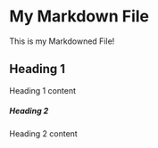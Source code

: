 # My Markdown File
This is my Markdowned File!
## Heading 1
Heading 1 content
##### Heading 2
Heading 2 content
